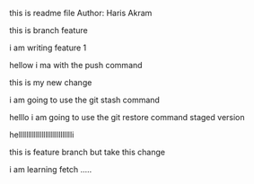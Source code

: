 this is readme file
Author: Haris Akram

this is branch feature

i am writing feature 1

hellow i ma with the push command

this is my new change
 
 i am going to use the git stash command

 helllo i am going to use the git restore command staged version

 helllllllllllllllllllllllllllli

 
this is feature branch but take this change


i am learning fetch .....
